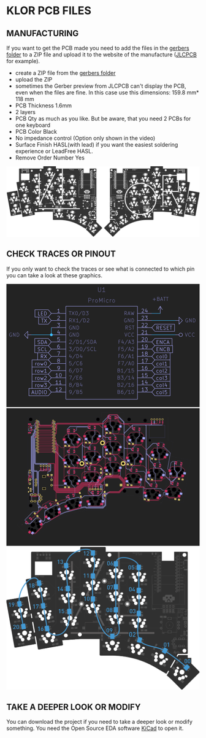 # KLOR PCB FILES

## MANUFACTURING
If you want to get the PCB made you need to add the files in the [gerbers folder](/PCB/klor1_3/gerbers/) to a ZIP file and upload it to the website of the manufacture ([JLCPCB](https://jlcpcb.com/) for example).

- create a ZIP file from the [gerbers folder](/PCB/klor1_3/gerbers/)
- upload the ZIP
- sometimes the Gerber preview from JLCPCB can't display the PCB, even when the files are fine. In this case use this dimensions: 159.8 mm* 118 mm
- PCB Thickness 1.6mm
- 2 layers
- PCB Qty as much as you like. But be aware, that you need 2 PCBs for one keyboard
- PCB Color Black
- No impedance control (Option only shown in the video)
- Surface Finish HASL(with lead) if you want the easiest soldering experience or LeadFree HASL.
- Remove Order Number Yes

![KLOR pcb](/docs/images/KLORpcb.png)

## CHECK TRACES OR PINOUT

If you only want to check the traces or see what is connected to which pin you can take a look at these graphics.


![KLOR pinout](/docs/images/KLORpinout.png)
![KLOR traces](/docs/images/KLORtraces.png)
![KLOR LED order](/docs/images/KLOR_LEDorder.png)


## TAKE A DEEPER LOOK OR MODIFY 

You can download the project if you need to take a deeper look or modify something. You need the Open Source EDA software [KiCad](https://www.kicad.org/) to open it.